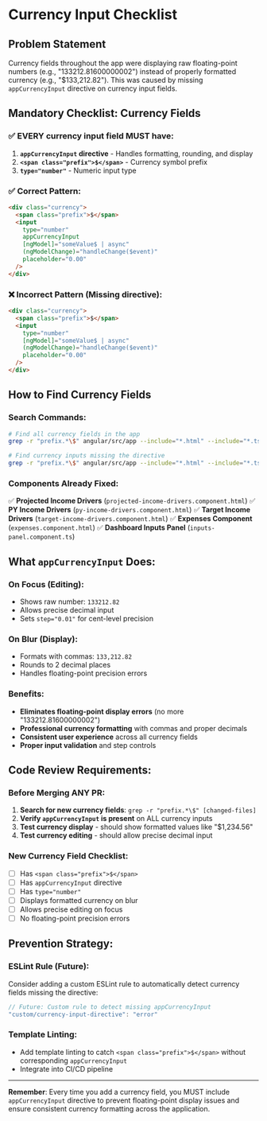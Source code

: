 # Currency Input Checklist

## Problem Statement

Currency fields throughout the app were displaying raw floating-point numbers (e.g., "133212.81600000002") instead of properly formatted currency (e.g., "$133,212.82"). This was caused by missing `appCurrencyInput` directive on currency input fields.

## Mandatory Checklist: Currency Fields

### ✅ EVERY currency input field MUST have:

1. **`appCurrencyInput` directive** - Handles formatting, rounding, and display
2. **`<span class="prefix">$</span>`** - Currency symbol prefix
3. **`type="number"`** - Numeric input type

### ✅ Correct Pattern:

```html
<div class="currency">
  <span class="prefix">$</span>
  <input
    type="number"
    appCurrencyInput
    [ngModel]="someValue$ | async"
    (ngModelChange)="handleChange($event)"
    placeholder="0.00"
  />
</div>
```

### ❌ Incorrect Pattern (Missing directive):

```html
<div class="currency">
  <span class="prefix">$</span>
  <input
    type="number"
    [ngModel]="someValue$ | async"
    (ngModelChange)="handleChange($event)"
    placeholder="0.00"
  />
</div>
```

## How to Find Currency Fields

### Search Commands:

```bash
# Find all currency fields in the app
grep -r "prefix.*\$" angular/src/app --include="*.html" --include="*.ts"

# Find currency inputs missing the directive
grep -r "prefix.*\$" angular/src/app --include="*.html" --include="*.ts" -A 3 | grep -B 3 -A 3 "input.*type.*number" | grep -v "appCurrencyInput"
```

### Components Already Fixed:

✅ **Projected Income Drivers** (`projected-income-drivers.component.html`)
✅ **PY Income Drivers** (`py-income-drivers.component.html`)
✅ **Target Income Drivers** (`target-income-drivers.component.html`)
✅ **Expenses Component** (`expenses.component.html`)
✅ **Dashboard Inputs Panel** (`inputs-panel.component.ts`)

## What `appCurrencyInput` Does:

### On Focus (Editing):

- Shows raw number: `133212.82`
- Allows precise decimal input
- Sets `step="0.01"` for cent-level precision

### On Blur (Display):

- Formats with commas: `133,212.82`
- Rounds to 2 decimal places
- Handles floating-point precision errors

### Benefits:

- **Eliminates floating-point display errors** (no more "133212.81600000002")
- **Professional currency formatting** with commas and proper decimals
- **Consistent user experience** across all currency fields
- **Proper input validation** and step controls

## Code Review Requirements:

### Before Merging ANY PR:

1. **Search for new currency fields**: `grep -r "prefix.*\$" [changed-files]`
2. **Verify `appCurrencyInput` is present** on ALL currency inputs
3. **Test currency display** - should show formatted values like "$1,234.56"
4. **Test currency editing** - should allow precise decimal input

### New Currency Field Checklist:

- [ ] Has `<span class="prefix">$</span>`
- [ ] Has `appCurrencyInput` directive
- [ ] Has `type="number"`
- [ ] Displays formatted currency on blur
- [ ] Allows precise editing on focus
- [ ] No floating-point precision errors

## Prevention Strategy:

### ESLint Rule (Future):

Consider adding a custom ESLint rule to automatically detect currency fields missing the directive:

```javascript
// Future: Custom rule to detect missing appCurrencyInput
"custom/currency-input-directive": "error"
```

### Template Linting:

- Add template linting to catch `<span class="prefix">$</span>` without corresponding `appCurrencyInput`
- Integrate into CI/CD pipeline

---

**Remember**: Every time you add a currency field, you MUST include `appCurrencyInput` directive to prevent floating-point display issues and ensure consistent currency formatting across the application.
